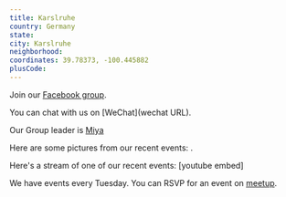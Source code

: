 ```yaml
---
title: Karslruhe
country: Germany
state: 
city: Karslruhe
neighborhood: 
coordinates: 39.78373, -100.445882
plusCode:
---
```

Join our [Facebook group](https://www.facebook.com/groups/free.code.camp.karslruhe.germany).

You can chat with us on [WeChat](wechat URL).

Our Group leader is [Miya](freecodecamp.org/miya)

Here are some pictures from our recent events:
![]().

Here's a stream of one of our recent events:
[youtube embed]

We have events every Tuesday. You can RSVP for an event on [meetup](meetupurl).
